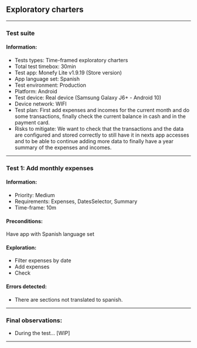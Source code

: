 ## Exploratory charters

--------------------------------------------------------------------------

### Test suite
#### Information:
- Tests types: Time-framed exploratory charters
- Total test timebox: 30min
- Test app: Monefy Lite v1.9.19 (Store version)
- App language set: Spanish
- Test environment: Production
- Platform: Android
- Test device: Real device (Samsung Galaxy J6+ - Android 10)
- Device network: WIFI
- Test plan: First add expenses and incomes for the current month and do some transactions, finally check the current balance in cash and in the payment card.
- Risks to mitigate: We want to check that the transactions and the data are configured and stored correctly to still have it in nexts app accesses and to be able to continue adding more data to finally have a year summary of the expenses and incomes.

--------------------------------------------------------------------------

### Test 1: Add monthly expenses
#### Information:
- Priority: Medium
- Requirements: Expenses, DatesSelector, Summary
- Time-frame: 10m

#### Preconditions:
Have app with Spanish language set

#### Exploration:
- Filter expenses by date
- Add expenses
- Check 

#### Errors detected:
- There are sections not translated to spanish.

--------------------------------------------------------------------------

### Final observations:
- During the test... [WIP]

--------------------------------------------------------------------------